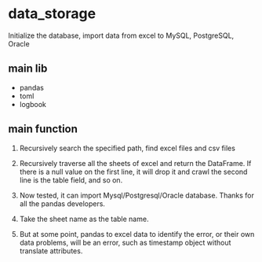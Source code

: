 # data_storage
Initialize the database, import data from excel to MySQL, PostgreSQL, Oracle

## main lib
- pandas
- toml
- logbook

## main function
1. Recursively search the specified path, find excel files and csv files

2. Recursively traverse all the sheets of excel and return the DataFrame. If there is a null value on the first line, it will drop it and crawl the second line is the table field, and so on.

3. Now tested, it can import Mysql/Postgresql/Oracle database. Thanks for all the pandas developers.

4. Take the sheet name as the table name.

5. But at some point, pandas to excel data to identify the error, or their own data problems, will be an error, such as timestamp object without translate attributes.
